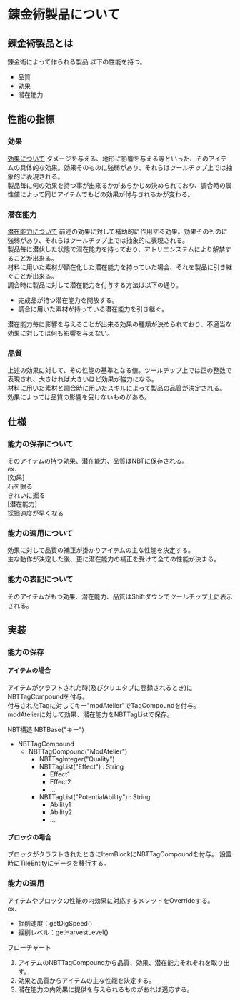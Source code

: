 # 錬金術製品について

## 錬金術製品とは
錬金術によって作られる製品 以下の性能を持つ。
* 品質
* 効果
* 潜在能力

## 性能の指標

### 効果
[効果について](Effect.md)
ダメージを与える、地形に影響を与える等といった、そのアイテムの具体的な効果。効果そのものに強弱があり、それらはツールチップ上では抽象的に表現される。  
製品毎に何の効果を持つ事が出来るかがあらかじめ決められており、調合時の属性値によって同じアイテムでもどの効果が付与されるかが変わる。

### 潜在能力
[潜在能力について](PotentialAbitily.md)
前述の効果に対して補助的に作用する効果。効果そのものに強弱があり、それらはツールチップ上では抽象的に表現される。  
製品毎に潜伏した状態で潜在能力を持っており、アトリエシステムにより解禁することが出来る。  
材料に用いた素材が顕在化した潜在能力を持っていた場合、それを製品に引き継ぐことが出来る。  
調合時に製品に対して潜在能力を付与する方法は以下の通り。
* 完成品が持つ潜在能力を開放する。
* 調合に用いた素材が持っている潜在能力を引き継ぐ。  

潜在能力毎に影響を与えることが出来る効果の種類が決められており、不適当な効果に対しては何も影響を与えない。

### 品質
上述の効果に対して、その性能の基準となる値。ツールチップ上では正の整数で表現され、大きければ大きいほど効果が強力になる。  
材料に用いた素材と調合時に用いたスキルによって製品の品質が決定される。  
効果によっては品質の影響を受けないものがある。

## 仕様

### 能力の保存について
そのアイテムの持つ効果、潜在能力、品質はNBTに保存される。    
ex.  
[効果]  
石を掘る  
きれいに掘る  
[潜在能力]  
採掘速度が早くなる  

### 能力の適用について
効果に対して品質の補正が掛かりアイテムの主な性能を決定する。  
主な動作が決定した後、更に潜在能力の補正を受けて全ての性能が決まる。

### 能力の表記について
そのアイテムがもつ効果、潜在能力、品質はShiftダウンでツールチップ上に表示される。


## 実装

### 能力の保存

#### アイテムの場合
アイテムがクラフトされた時(及びクリエタブに登録されるとき)にNBTTagCompoundを付与。  
付与されたTagに対してキー"modAtelier"でTagCompoundを付与。  
modAtelierに対して効果、潜在能力をNBTTagListで保存。  

NBT構造 NBTBase("キー")
* NBTTagCompound
    * NBTTagCompound("ModAtelier")
        * NBTTagInteger("Quality")
        * NBTTagList("Effect") : String
            * Effect1
            * Effect2
            * ...
        * NBTTagList("PotentialAbility") : String
            * Ability1
            * Ability2
            * ...
            
#### ブロックの場合
ブロックがクラフトされたときにItemBlockにNBTTagCompoundを付与。
設置時にTileEntityにデータを移行する。

### 能力の適用
アイテムやブロックの性能の内効果に対応するメソッドをOverrideする。  
ex.
* 掘削速度：getDigSpeed()
* 掘削レベル：getHarvestLevel()

フローチャート
1. アイテムのNBTTagCompoundから品質、効果、潜在能力それぞれを取り出す。
2. 効果と品質からアイテムの主な性能を決定する。
3. 潜在能力の内効果に提供を与えられるものがあれば適応する。

